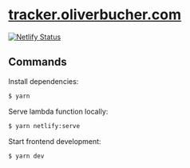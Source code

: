 # [tracker.oliverbucher.com](https://tracker.oliverbucher.com)

[![Netlify Status](https://api.netlify.com/api/v1/badges/290bf52c-18af-451a-8652-9675b01f7023/deploy-status)](https://app.netlify.com/sites/loving-pasteur-723338/deploys)

## Commands

Install dependencies:

```sh
$ yarn
```

Serve lambda function locally:

```sh
$ yarn netlify:serve
```

Start frontend development:

```sh
$ yarn dev
```

